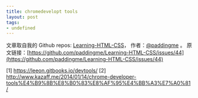 ```yaml
---
title: chromedevelopt tools
layout: post
tags:
- undefined
---
```



 文章取自我的 Github  repos: [Learning-HTML-CSS](https://github.com/paddingme/Learning-HTML-CSS)， 作者：[@paddingme](http://padding.me/about.html) 。 
  原文链接：[https://github.com/paddingme/Learning-HTML-CSS/issues/44](https://github.com/paddingme/Learning-HTML-CSS/issues/44)

 [1] https://leeon.gitbooks.io/devtools/
 [2] http://www.kazaff.me/2014/01/14/chrome-developer-tools%E4%B9%8B%E8%B0%83%E8%AF%95%E4%BB%A3%E7%A0%81/
